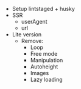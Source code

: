- Setup lintstaged + husky
- SSR
  - userAgent
  - url
- Lite version
  - Remove:
    - Loop
    - Free mode
    - Manipulation
    - Autoheight
    - Images
    - Lazy loading
